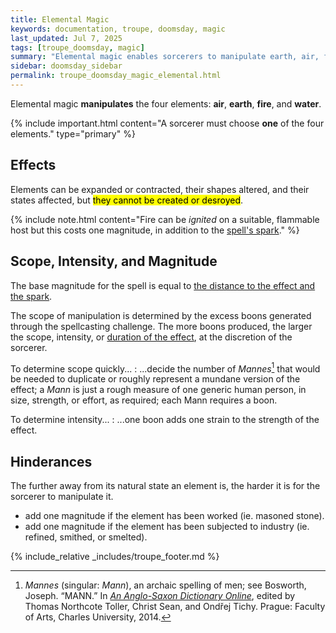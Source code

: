 ```yaml
---
title: Elemental Magic
keywords: documentation, troupe, doomsday, magic
last_updated: Jul 7, 2025
tags: [troupe_doomsday, magic]
summary: "Elemental magic enables sorcerers to manipulate earth, air, fire, or water, in the \"Troupe: Doomsday\" tabletop role-playing game."
sidebar: doomsday_sidebar
permalink: troupe_doomsday_magic_elemental.html
---
```


Elemental magic **manipulates** the four elements: **air**, **earth**, **fire**, and **water**.

{% include important.html content="A sorcerer must choose **one** of the four elements." type="primary" %}

## Effects

Elements can be expanded or contracted, their shapes altered, and their states affected, but <mark>they cannot be created or desroyed</mark>.

{% include note.html content="Fire can be *ignited* on a suitable, flammable host but this costs one magnitude, in addition to the [spell's spark](troupe_doomsday_magic_effects.html#the-spark)." %}

## Scope, Intensity, and Magnitude

The base magnitude for the spell is equal to [the distance to the effect and the spark](troupe_doomsday_magic_effects.html#calcuating-the-cost-of-a-spell-effect).

The scope of manipulation is determined by the excess boons generated through the spellcasting challenge. The more boons produced, the larger the scope, intensity, or [duration of the effect](troupe_doomsday_magic.html#spell-duration), at the discretion of the sorcerer.

To determine scope quickly...
: ...decide the number of *Mannes*[^1] that would be needed to duplicate or roughly represent a mundane version of the effect; a *Mann* is just a rough measure of one generic human person, in size, strength, or effort, as required; each Mann requires a boon.

To determine intensity...
: ...one boon adds one strain to the strength of the effect.

## Hinderances

The further away from its natural state an element is, the harder it is for the sorcerer to manipulate it.

- add one magnitude if the element has been worked (ie. masoned stone).
- add one magnitude if the element has been subjected to industry (ie. refined, smithed, or smelted).

[^1]: *Mannes* (singular: *Mann*), an archaic spelling of men; see Bosworth, Joseph. “MANN.” In *[An Anglo-Saxon Dictionary Online](https://bosworthtoller.com/22348)*, edited by Thomas Northcote Toller, Christ Sean, and Ondřej Tichy. Prague: Faculty of Arts, Charles University, 2014.

{% include_relative _includes/troupe_footer.md %}
